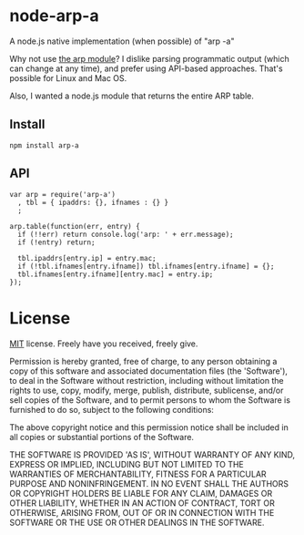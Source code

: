 node-arp-a
==========

A node.js native implementation (when possible) of "arp -a"

Why not use [the arp module](https://github.com/teknopaul/arp)?
I dislike parsing programmatic output (which can change at any time),
and prefer using API-based approaches. That's possible for Linux and Mac OS.

Also, I wanted a node.js module that returns the entire ARP table.


Install
-------

    npm install arp-a


API
---

    var arp = require('arp-a')
      , tbl = { ipaddrs: {}, ifnames : {} }
      ;

    arp.table(function(err, entry) {
      if (!!err) return console.log('arp: ' + err.message);
      if (!entry) return;

      tbl.ipaddrs[entry.ip] = entry.mac;
      if (!tbl.ifnames[entry.ifname]) tbl.ifnames[entry.ifname] = {};
      tbl.ifnames[entry.ifname][entry.mac] = entry.ip;
    });

License
=======

[MIT](http://en.wikipedia.org/wiki/MIT_License) license. Freely have you received, freely give.

Permission is hereby granted, free of charge, to any person obtaining a copy of this software and associated documentation files (the 'Software'), to deal in the Software without restriction, including without limitation the rights to use, copy, modify, merge, publish, distribute, sublicense, and/or sell copies of the Software, and to permit persons to whom the Software is furnished to do so, subject to the following conditions:

The above copyright notice and this permission notice shall be included in all copies or substantial portions of the Software.

THE SOFTWARE IS PROVIDED 'AS IS', WITHOUT WARRANTY OF ANY KIND, EXPRESS OR IMPLIED, INCLUDING BUT NOT LIMITED TO THE WARRANTIES OF MERCHANTABILITY, FITNESS FOR A PARTICULAR PURPOSE AND NONINFRINGEMENT. IN NO EVENT SHALL THE AUTHORS OR COPYRIGHT HOLDERS BE LIABLE FOR ANY CLAIM, DAMAGES OR OTHER LIABILITY, WHETHER IN AN ACTION OF CONTRACT, TORT OR OTHERWISE, ARISING FROM, OUT OF OR IN CONNECTION WITH THE SOFTWARE OR THE USE OR OTHER DEALINGS IN THE SOFTWARE.
